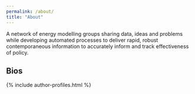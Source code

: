 ```yaml
---
permalink: /about/
title: "About"
---
```

A network of energy modelling groups sharing data, ideas and problems while
developing automated processes to deliver rapid, robust contemporaneous information to accurately
inform and track effectiveness of policy.

## Bios

{% include author-profiles.html %}
